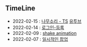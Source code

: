 ## TimeLine
- 2022-02-15 : [나무소리 - TS](https://github.com/tiaz0128/practice-everthing/tree/master/login-registration) [유투브](https://www.youtube.com/c/namoosori)
- 2022-02-14 : [로그인-등록](https://github.com/tiaz0128/practice-everthing/tree/master/login-registration)
- 2022-02-09 : [shake animation](https://github.com/tiaz0128/practice-everthing/tree/master/shake-animation)
- 2022-02-07 : [일시적인 팝업](https://github.com/tiaz0128/practice-everthing/tree/master/transient-alert)
